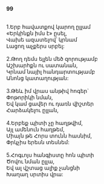 **99**

\
1.Երբ հավատքով կարող ըլլամ\
«Երկինքն իմս է» ըսել,\
Վախե ազատելով՝ կրնամ\
Լացող աչքերս սրբել:\
\
2.Թող դեմս ելլեն մեծ զորությամբ\
Աշխարհքն ու սատանան,\
Կրնամ նայիլ հանդարտությամբ\
Անոնց կատաղության:\
\
3.Թեև իմ վրաս անթիվ հոգեր`\
Փոթորիկի նման,\
Եվ կամ ցավեր ու դառն վիշտեր\
Հարձակելու ըլլան,\
\
4.Երբեք պիտի չը հաղթվիմ,\
Այլ ամենուն հաղթեմ,\
Միայն թե Հորս տունն հասնիմ,\
Փրկչիս երեսն տեսնեմ:\
\
5.Հոգւոյս հանգիստը հոն պիտի\
Ծովու նման ըլլա,\
Եվ ալ վշտաց ալիք չանցնի\
Խաղաղ սրտիս վրա:
